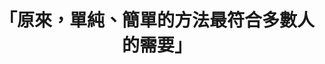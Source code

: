 ---
id: "79"
lang: zh-tw
publish: "TRUE"
description: 「機車排氣定檢精進方案」部會自提案
selected: "FALSE"
blog_selected: "FALSE"
thumbnail: https://img.youtube.com/vi/6i7a4BBJ0zg/maxresdefault.jpg
cover: https://youtu.be/6i7a4BBJ0zg
title: 「原來，單純、簡單的方法最符合多數人的需要」
introduction:
  content: 你知道機車定檢的日期嗎？有沒有忘記定檢的經驗？行政院環保署接獲許多民眾常反應忘記自己的機車定檢日期，為了提供更便民的服務，了解使用者的真正需求是什麼？環保署自行提案，希望藉由多元觀點的集思廣益，找出讓民眾能如期定檢的方法。會議中，遵守規則的民眾認為，定期檢驗是民眾義務，不需要為了少數人修正方法。現場的地方政府環保單位也提供許多實務見解，認為政府願意、提供簡單便利的服務，同時民眾也有責任要自負。這場協作會議盤點出可行的各種方案，同時也促進公私協力，在撙節行政成本的前提下，實需透過各方努力方能推進政策目標。
  image: https://cm.pdis.tw/images/post/1ISIbqDMJ6UD8O0iZJGb7e56P8LmhTltw.jpg
color: red
join:
  type: 部
  title: 「機車定檢期間是否須調整？」
  link: https://join.gov.tw/policies/detail/49370a8f-321e-48c3-9bcf-a2e66dfc9baa
  image: https://cm.pdis.tw/images/post/1diqImWsysIOfAV8F1xW-gAA3zlwdxA3_.jpg
layout: post
departments:
  - 環保署
tags:
  - 交通
  - 財政
  - 公私協力
embed:
  agenda_book:
    links:
      - https://issuu.com/pdis.tw/docs/79-__________-____
  mind_map:
    links:
      - https://miro.com/app/live-embed/o9J_kjY6SF4=/?moveToViewport=-6538,-2891,9069,4951&embedAutoplay=true
  ministry_slide:
    links:
      - https://issuu.com/pdis.tw/docs/1091023___________1_.pptx
  host_slide:
    links:
      - https://issuu.com/pdis.tw/docs/79-__________________
  live:
    links:
      - https://www.youtube.com/watch?v=Wb1o9q7KDVg&list=PLmusXLhyDliYt3yw4rzTce_nY6kpW4ZyT
  transcript:
    links:
      - https://sayit.pdis.nat.gov.tw/2020-10-23-%E9%96%8B%E6%94%BE%E6%94%BF%E5%BA%9C%E7%AC%AC79%E6%AC%A1%E5%8D%94%E4%BD%9C%E6%9C%83%E8%AD%B0
pictures:
  - ""
  - https://cm.pdis.tw/images/post/17-1PUYdWx_wQMg8Lxrz9hCLV-4fEa0hE.jpg
  - https://cm.pdis.tw/images/post/1bxYwRrZAsJ9QXUjdi6sn-tgis8PbhJy6.jpg
---